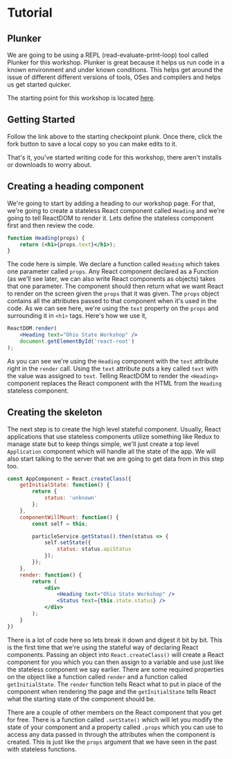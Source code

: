 # Tutorial

## Plunker

We are going to be using a REPL (read-evaluate-print-loop) tool called Plunker for this workshop. Plunker is great because it helps us run code in a known environment and under known conditions. This helps get around the issue of different different versions of tools, OSes and compilers and helps us get started quicker.

The starting point for this workshop is located [here](https://plnkr.co/edit/jy8rqmDICZnCJNOY9fnI?p=info).

## Getting Started

Follow the link above to the starting checkpoint plunk. Once there, click the fork button to save a local copy so you can make edits to it.

That's it, you've started writing code for this workshop, there aren't installs or downloads to worry about.

## Creating a heading component

We're going to start by adding a heading to our workshop page. For that, we're going to create a stateless React component called `Heading` and we're going to tell ReactDOM to render it. Lets define the stateless component first and then review the code.

```jsx
function Heading(props) {
    return (<h1>{props.text}</h1>);
}
```

The code here is simple. We declare a function called `Heading` which takes one parameter called `props`. Any React component declared as a Function (as we'll see later, we can also write React components as objects) takes that one parameter. The component should then return what we want React to render on the screen given the `props` that it was given. The `props` object contains all the attributes passed to that component when it's used in the code. As we can see here, we're using the `text` property on the `props` and surrounding it in `<h1>` tags. Here's how we use it,

```jsx
ReactDOM.render(
    <Heading text="Ohio State Workshop" />
    document.getElementById('react-root')
);
```

As you can see we're using the `Heading` component with the `text` attribute right in the `render` call. Using the `text` attribute puts a key called `text` with the value was assigned to `text`. Telling ReactDOM to render the `<Heading>` component replaces the React component with the HTML from the `Heading` stateless component.

## Creating the skeleton

The next step is to create the high level stateful component. Usually, React applications that use stateless components utilize something like Redux to manage state but to keep things simple, we'll just create a top level `Application` component which will handle all the state of the app. We will also start talking to the server that we are going to get data from in this step too.

```jsx
const AppComponent = React.createClass({
    getInitialState: function() {
        return {
            status: 'unknown'
        };
    },
    componentWillMount: function() {
        const self = this;

        particleService.getStatus().then(status => {
            self.setState({
                status: status.apiStatus
            });
        });
    },
    render: function() {
        return (
            <div>
                <Heading text="Ohio State Workshop" />
                <Status text={this.state.status} />
            </div>
        );
    }
})
```

There is a lot of code here so lets break it down and digest it bit by bit. This is the first time that we're using the stateful way of declaring React components. Passing an object into `React.createClass()` will create a React component for you which you can then assign to a variable and use just like the stateless component we say earlier. There are some required properties on the object like a function called `render` and a function called `getInitialState`. The `render` function tells React what to put in place of the component when rendering the page and the `getInitialState` tells React what the starting state of the component should be.

There are a couple of other members on the React component that you get for free. There is a function called `.setState()` which will let you modify the state of your component and a property called `.props` which you can use to access any data passed in through the attributes when the component is created. This is just like the `props` argument that we have seen in the past with stateless functions.

